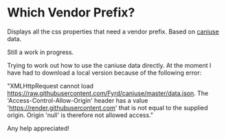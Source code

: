 # Which Vendor Prefix?

Displays all the css properties that need a vendor prefix. Based on [caniuse](https://github.com/Fyrd/caniuse) data.

Still a work in progress.



Trying to work out how to use the caniuse data directly. At the moment I have had to download a local version because of the following error:

"XMLHttpRequest cannot load https://raw.githubusercontent.com/Fyrd/caniuse/master/data.json. The 'Access-Control-Allow-Origin' header has a value 'https://render.githubusercontent.com' that is not equal to the supplied origin. Origin 'null' is therefore not allowed access."

Any help appreciated!